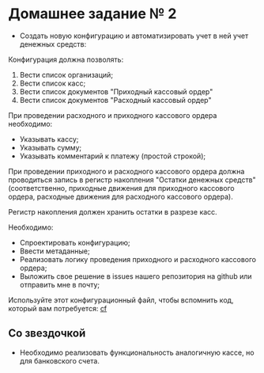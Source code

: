 # Домашнее задание № 2 #

- Создать новую конфигурацию и автоматизировать учет в ней учет денежных средств:

Конфигурация должна позволять:

1. Вести список организаций;
2. Вести список касс;
3. Вести список документов "Приходный кассовый ордер"
4. Вести список документов "Расходный кассовый ордер"

При проведении расходного и приходного кассового ордера необходимо:

- Указывать кассу;
- Указывать сумму;
- Указывать комментарий к платежу (простой строкой);

При проведении приходного и расходного кассового ордера должна проводиться запись в регистр накопления "Остатки денежных средств" (соответственно, приходные движения для приходного кассового ордера, расходные движения для расходного кассового ордера).

Регистр накопления должен хранить остатки в разрезе касс.

Необходимо:

- Спроектировать конфигурацию;
- Ввести метаданные;
- Реализовать логику проведения приходного и расходного кассового ордера;
- Выложить свое решение в issues нашего репозитория на github или отправить мне в почту;

Используйте этот конфигурационный файл, чтобы вспомнить код, который вам потребуется: [cf](./cf/02-group-3.cf)

## Со звездочкой ##

* Необходимо реализовать функциональность аналогичную кассе, но для банковского счета.